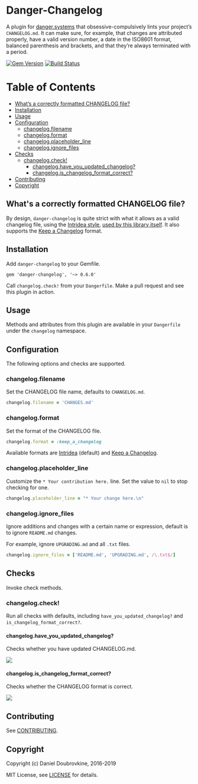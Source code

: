 # Danger-Changelog

A plugin for [danger.systems](http://danger.systems) that obsessive-compulsively lints your project’s `CHANGELOG.md`.
It can make sure, for example, that changes are attributed properly, have a valid version number, a date in the ISO8601 format, balanced parenthesis and brackets, and that they’re always terminated with a period.

[![Gem Version](https://badge.fury.io/rb/danger-changelog.svg)](https://badge.fury.io/rb/danger-changelog)
[![Build Status](https://travis-ci.org/dblock/danger-changelog.svg?branch=master)](https://travis-ci.org/dblock/danger-changelog)

# Table of Contents

- [What’s a correctly formatted CHANGELOG file?](#whats-a-correctly-formatted-changelog-file)
- [Installation](#installation)
- [Usage](#usage)
- [Configuration](#configuration)
  - [changelog.filename](#changelogfilename)
  - [changelog.format](#changelogformat)
  - [changelog.placeholder_line](#changelogplaceholder_line)
  - [changelog.ignore_files](#changelogignore_files)
- [Checks](#checks)
  - [changelog.check!](#changelogcheck)
    - [changelog.have_you_updated_changelog?](#changeloghave_you_updated_changelog)
    - [changelog.is_changelog_format_correct?](#changelogis_changelog_format_correct)
- [Contributing](#contributing)
- [Copyright](#copyright)

## What's a correctly formatted CHANGELOG file?

By design, `danger-changelog` is quite strict with what it allows as a valid changelog file, using the [Intridea style](doc/intridea.md), [used by this library itself](CHANGELOG.md). It also supports the [Keep a Changelog](doc/keep_a_changelog.md) format.

## Installation

Add `danger-changelog` to your Gemfile.

```
gem 'danger-changelog', '~> 0.6.0'
```

Call `changelog.check!` from your `Dangerfile`. Make a pull request and see this plugin in action.

## Usage

Methods and attributes from this plugin are available in your `Dangerfile` under the `changelog` namespace.

## Configuration

The following options and checks are supported.

### changelog.filename

Set the CHANGELOG file name, defaults to `CHANGELOG.md`.

```ruby
changelog.filename = 'CHANGES.md'
```

### changelog.format

Set the format of the CHANGELOG file. 

```ruby
changelog.format = :keep_a_changelog
```

Available formats are [Intridea](doc/intridea.md) (default) and [Keep a Changelog](doc/keep_a_changelog.md).

### changelog.placeholder_line

Customize the `* Your contribution here.` line. Set the value to `nil` to stop checking for one.

```ruby
changelog.placeholder_line = "* Your change here.\n"
```

### changelog.ignore_files

Ignore additions and changes with a certain name or expression, default is to ignore `README.md` changes.

For example, ignore `UPGRADING.md` and all `.txt` files.

```ruby
changelog.ignore_files = ['README.md', 'UPGRADING.md', /\.txt$/]
```

## Checks

Invoke check methods.

### changelog.check!

Run all checks with defaults, including `have_you_updated_changelog?` and `is_changelog_format_correct?`.

#### changelog.have_you_updated_changelog?

Checks whether you have updated CHANGELOG.md.

![](images/have_you_updated_changelog.png)

#### changelog.is_changelog_format_correct?

Checks whether the CHANGELOG format is correct.

![](images/is_changelog_format_correct.png)

## Contributing

See [CONTRIBUTING](CONTRIBUTING.md).

## Copyright

Copyright (c) Daniel Doubrovkine, 2016-2019

MIT License, see [LICENSE](LICENSE.txt) for details.
